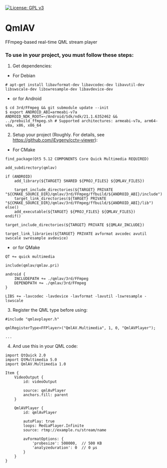 [![License: GPL v3](https://img.shields.io/badge/License-GPLv3-blue.svg)](https://www.gnu.org/licenses/gpl-3.0)

# QmlAV
FFmpeg-based real-time QML stream player

### To use in your project, you must follow these steps:

1. Get dependencies:

* For Debian

```
# apt-get install libavformat-dev libavcodec-dev libavutil-dev libswscale-dev libswresample-dev libavdevice-dev
```

* or for Android

```
$ cd 3rd/FFmpeg && git submodule update --init
$ export ANDROID_ABI=armeabi-v7a ANDROID_NDK_ROOT=~/Android/Sdk/ndk/21.1.6352462 && ../prebuild_ffmpeg.sh # Supported architectures: armeabi-v7a, arm64-v8a, x86, x86_64
```

2. Setup your project (Roughly. For details, see https://github.com/iEvgeny/cctv-viewer):

* For CMake

```
find_package(Qt5 5.12 COMPONENTS Core Quick Multimedia REQUIRED)

add_subdirectory(qmlav)

if (ANDROID)
    add_library(${TARGET} SHARED ${PROJ_FILES} ${QMLAV_FILES})

    target_include_directories(${TARGET} PRIVATE "${CMAKE_SOURCE_DIR}/qmlav/3rd/FFmpeg/ffbuild/${ANDROID_ABI}/include")
    target_link_directories(${TARGET} PRIVATE "${CMAKE_SOURCE_DIR}/qmlav/3rd/FFmpeg/ffbuild/${ANDROID_ABI}/lib")
else()
    add_executable(${TARGET} ${PROJ_FILES} ${QMLAV_FILES})
endif()

target_include_directories(${TARGET} PRIVATE ${QMLAV_INCLUDE})

target_link_libraries(${TARGET} PRIVATE avformat avcodec avutil swscale swresample avdevice)
```

* or for QMake

```
QT += quick multimedia

include(qmlav/qmlav.pri)

android {
    INCLUDEPATH += ./qmlav/3rd/FFmpeg
    DEPENDPATH += ./qmlav/3rd/FFmpeg
}

LIBS += -lavcodec -lavdevice -lavformat -lavutil -lswresample -lswscale
```

3. Register the QML type before using:

```
#include "qmlavplayer.h"

qmlRegisterType<FFPlayer>("QmlAV.Multimedia", 1, 0, "QmlAVPlayer");

...
```

4. And use this in your QML code:

```
import QtQuick 2.0
import QtMultimedia 5.0
import QmlAV.Multimedia 1.0

Item {
    VideoOutput {
        id: videoOutput

        source: qmlAvPlayer
        anchors.fill: parent
    }

    QmlAVPlayer {
        id: qmlAvPlayer

        autoPlay: true
        loops: MediaPlayer.Infinite
        source: rtmp://example.ru/stream/name

        avFormatOptions: {
            'probesize': 500000,  // 500 KB
            'analyzeduration': 0  // 0 µs
        }
    }
}
```
